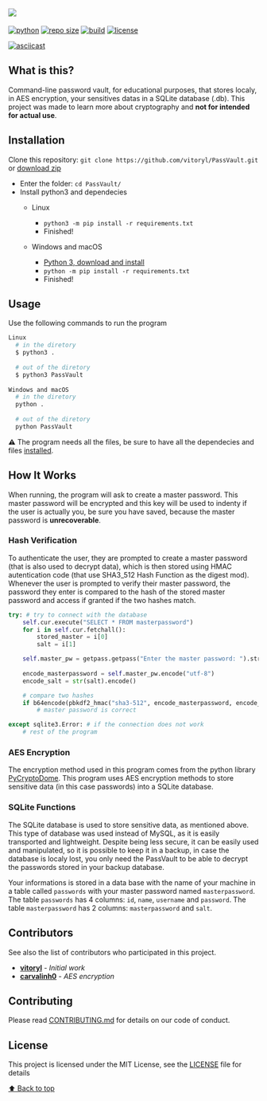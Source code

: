 # <a href="https://github.com/vitoryl/PassVault"><img src="https://imgur.com/ZTbAS6w.png"></a>

[![python](https://img.shields.io/badge/python->=3.7-blue.svg)](https://www.python.org) [![repo size](https://img.shields.io/github/repo-size/vitoryl/PassVault)](#) [![build](https://img.shields.io/badge/build-Passing-green)](#) [![license](https://img.shields.io/github/license/vitoryl/PassVault.svg)](LICENSE)

[![asciicast](https://asciinema.org/a/tJaauMOKBy6tp47KSDEQxkm3H.svg)](https://asciinema.org/a/tJaauMOKBy6tp47KSDEQxkm3H)

## What is this? 
Command-line password vault, for educational purposes, that stores localy, in AES encryption, your sensitives datas in a SQLite database (.db). This project was made to learn more about cryptography and **not for intended for actual use**.

## Installation
Clone this repository: `git clone https://github.com/vitoryl/PassVault.git` or <a href="https://github.com/vitoryl/PassVault/archive/refs/heads/main.zip">download zip</a>
- Enter the folder: `cd PassVault/`
- Install python3 and dependecies
  - Linux
    - `python3 -m pip install -r requirements.txt`
    - Finished!

  - Windows and macOS
    - [Python 3, download and install](https://www.python.org/downloads/)
    - `python -m pip install -r requirements.txt`
    - Finished!

## Usage
Use the following commands to run the program
```bash
Linux
  # in the diretory
  $ python3 .
    
  # out of the diretory
  $ python3 PassVault
    
Windows and macOS
  # in the diretory
  python .
    
  # out of the diretory
  python PassVault
```
**⚠️** The program needs all the files, be sure to have all the dependecies and files <a href="https://github.com/vitoryl/PassVault#installation">installed</a>.

## How It Works
When running, the program will ask to create a master password. This master password will be encrypted and this key will be used to indenty if the user is actually you, be sure you have saved, because the master password is **unrecoverable**.

### Hash Verification
To authenticate the user, they are prompted to create a master password (that is also used to decrypt data), which is then stored using HMAC autentication code (that use SHA3_512 Hash Function as the digest mod). Whenever the user is prompted to verify their master password, the password they enter is compared to the hash of the stored master password and access if granted if the two hashes match.

```py
try: # try to connect with the database
    self.cur.execute("SELECT * FROM masterpassword")
    for i in self.cur.fetchall():
        stored_master = i[0]
        salt = i[1] 

    self.master_pw = getpass.getpass("Enter the master password: ").strip()
            
    encode_masterpassword = self.master_pw.encode("utf-8")
    encode_salt = str(salt).encode()

    # compare two hashes
    if b64encode(pbkdf2_hmac("sha3-512", encode_masterpassword, encode_salt, 500000)).decode() == stored_master:
        # master password is correct

except sqlite3.Error: # if the connection does not work
    # rest of the program
```

### AES Encryption
The encryption method used in this program comes from the python library [PyCryptoDome](https://pypi.org/project/pycryptodome/). This program uses AES encryption methods to store sensitive data (in this case passwords) into a SQLite database.

### SQLite Functions
The SQLite database is used to store sensitive data, as mentioned above. This type of database was used instead of MySQL, as it is easily transported and lightweight. Despite being less secure, it can be easily used and manipulated, so it is possible to keep it in a backup, in case the database is localy lost, you only need the PassVault to be able to decrypt the passwords stored in your backup database.

Your informations is stored in a data base with the name of your machine in a table called `passwords` with your master password named `masterpassword`. The table `passwords` has 4 columns: `id`, `name`, `username` and `password`. The table `masterpassword` has 2 columns: `masterpassword` and `salt`.

## Contributors
See also the list of contributors who participated in this project.

- **[vitoryl](https://github.com/vitoryl)** - *Initial work* 
- **[carvalinh0](https://github.com/carvalinh0)** - *AES encryption* 

## Contributing
Please read [CONTRIBUTING.md](docs/CONTRIBUTING.md) for details on our code of conduct.

## License 
This project is licensed under the MIT License, see the [LICENSE](https://github.com/vitoryl/PassVault/blob/master/LICENSE) file for details

[⬆ Back to top](https://github.com/vitoryl/PassVault#)<br>
